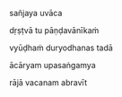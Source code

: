 sañjaya uvāca

dṛṣṭvā tu pāṇḍavānīkaṁ

vyūḍhaṁ duryodhanas tadā

ācāryam upasaṅgamya

rājā vacanam abravīt